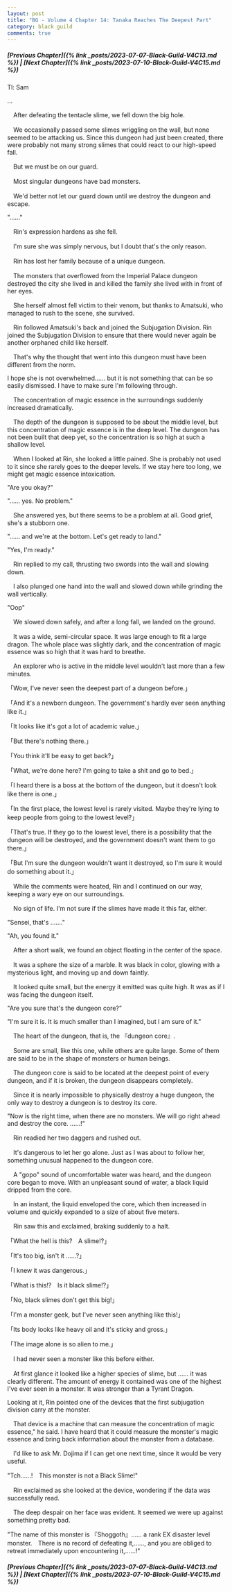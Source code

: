 ```yaml
---
layout: post
title: "BG - Volume 4 Chapter 14: Tanaka Reaches The Deepest Part"
category: black guild
comments: true
---
```


##### [Previous Chapter]({% link _posts/2023-07-07-Black-Guild-V4C13.md %}) \| [Next Chapter]({% link _posts/2023-07-10-Black-Guild-V4C15.md %})



Tl: Sam

…


　After defeating the tentacle slime, we fell down the big hole.


　We occasionally passed some slimes wriggling on the wall, but none seemed to be attacking us. Since this dungeon had just been created, there were probably not many strong slimes that could react to our high-speed fall.
<!--more-->

　But we must be on our guard.

　Most singular dungeons have bad monsters.

　We'd better not let our guard down until we destroy the dungeon and escape.


"......"


　Rin's expression hardens as she fell.

　I'm sure she was simply nervous, but I doubt that's the only reason.


　Rin has lost her family because of a unique dungeon.

　The monsters that overflowed from the Imperial Palace dungeon destroyed the city she lived in and killed the family she lived with in front of her eyes.

　She herself almost fell victim to their venom, but thanks to Amatsuki, who managed to rush to the scene, she survived.


　Rin followed Amatsuki's back and joined the Subjugation Division. Rin joined the Subjugation Division to ensure that there would never again be another orphaned child like herself.


　That's why the thought that went into this dungeon must have been different from the norm.

I hope she is not overwhelmed...... but it is not something that can be so easily dismissed. I have to make sure I'm following through.


　The concentration of magic essence in the surroundings suddenly increased dramatically.

　The depth of the dungeon is supposed to be about the middle level, but this concentration of magic essence is in the deep level. The dungeon has not been built that deep yet, so the concentration is so high at such a shallow level.


　When I looked at Rin, she looked a little pained. She is probably not used to it since she rarely goes to the deeper levels. If we stay here too long, we might get magic essence intoxication.


"Are you okay?"

"...... yes. No problem."


　She answered yes, but there seems to be a problem at all. Good grief, she's a stubborn one.


"...... and we're at the bottom. Let's get ready to land."

"Yes, I'm ready."


　Rin replied to my call, thrusting two swords into the wall and slowing down.

　I also plunged one hand into the wall and slowed down while grinding the wall vertically.


"Oop"


　We slowed down safely, and after a long fall, we landed on the ground.

　It was a wide, semi-circular space. It was large enough to fit a large dragon. The whole place was slightly dark, and the concentration of magic essence was so high that it was hard to breathe.

　An explorer who is active in the middle level wouldn't last more than a few minutes.


「Wow, I've never seen the deepest part of a dungeon before.」

「And it's a newborn dungeon. The government's hardly ever seen anything like it.」

「It looks like it's got a lot of academic value.」

「But there's nothing there.」

「You think it'll be easy to get back?」

「What, we're done here? I'm going to take a shit and go to bed.」

「I heard there is a boss at the bottom of the dungeon, but it doesn't look like there is one.」

「In the first place, the lowest level is rarely visited. Maybe they're lying to keep people from going to the lowest level?」

「That's true. If they go to the lowest level, there is a possibility that the dungeon will be destroyed, and the government doesn't want them to go there.」

「But I'm sure the dungeon wouldn't want it destroyed, so I'm sure it would do something about it.」


　While the comments were heated, Rin and I continued on our way, keeping a wary eye on our surroundings.

　No sign of life. I'm not sure if the slimes have made it this far, either.


"Sensei, that's ......."

"Ah, you found it."


　After a short walk, we found an object floating in the center of the space.

　It was a sphere the size of a marble. It was black in color, glowing with a mysterious light, and moving up and down faintly.


　It looked quite small, but the energy it emitted was quite high. It was as if I was facing the dungeon itself.


"Are you sure that's the dungeon core?”

"I'm sure it is. It is much smaller than I imagined, but I am sure of it."


　The heart of the dungeon, that is, the 『dungeon core』.

　Some are small, like this one, while others are quite large. Some of them are said to be in the shape of monsters or human beings.


　The dungeon core is said to be located at the deepest point of every dungeon, and if it is broken, the dungeon disappears completely.

　Since it is nearly impossible to physically destroy a huge dungeon, the only way to destroy a dungeon is to destroy its core.


"Now is the right time, when there are no monsters. We will go right ahead and destroy the core. ......!"


　Rin readied her two daggers and rushed out.

　It's dangerous to let her go alone. Just as I was about to follow her, something unusual happened to the dungeon core.


　A "gopo" sound of uncomfortable water was heard, and the dungeon core began to move. With an unpleasant sound of water, a black liquid dripped from the core.

　In an instant, the liquid enveloped the core, which then increased in volume and quickly expanded to a size of about five meters.


　Rin saw this and exclaimed, braking suddenly to a halt.


「What the hell is this?　A slime!?」

「It's too big, isn't it ......?」

「I knew it was dangerous.」

「What is this!?　Is it black slime!?」

「No, black slimes don't get this big!」

「I'm a monster geek, but I've never seen anything like this!」

「Its body looks like heavy oil and it's sticky and gross.」

「The image alone is so alien to me.」


　I had never seen a monster like this before either.

　At first glance it looked like a higher species of slime, but ...... it was clearly different. The amount of energy it contained was one of the highest I've ever seen in a monster. It was stronger than a Tyrant Dragon.


Looking at it, Rin pointed one of the devices that the first subjugation division carry at the monster.

　That device is a machine that can measure the concentration of magic essence," he said. I have heard that it could measure the monster's magic essence and bring back information about the monster from a database.

　I'd like to ask Mr. Dojima if I can get one next time, since it would be very useful.


"Tch......!　This monster is not a Black Slime!"


　Rin exclaimed as she looked at the device, wondering if the data was successfully read.

　The deep despair on her face was evident. It seemed we were up against something pretty bad.


"The name of this monster is 『Shoggoth』...... a rank EX disaster level monster.　There is no record of defeating it,......, and you are obliged to retreat immediately upon encountering it,......!"




##### [Previous Chapter]({% link _posts/2023-07-07-Black-Guild-V4C13.md %}) \| [Next Chapter]({% link _posts/2023-07-10-Black-Guild-V4C15.md %})